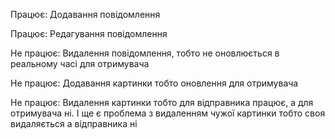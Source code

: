 Працює: Додавання повідомлення

Працює: Редагування повідомлення

Не працює: Видалення повідомлення, тобто не оновлюється в реальному часі для отримувача

Не працює: Додавання картинки тобто оновлення для отримувача

Не працює: Видалення картинки тобто для відправника працює, а для отримувача ні. І ще є проблема з видаленням чужої картинки тобто своя видаляється а відправника ні